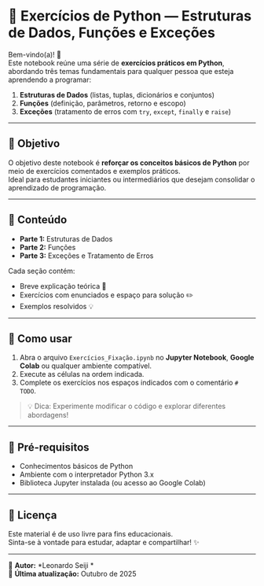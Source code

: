 # 🐍 Exercícios de Python — Estruturas de Dados, Funções e Exceções

Bem-vindo(a)! 👋  
Este notebook reúne uma série de **exercícios práticos em Python**, abordando três temas fundamentais para qualquer pessoa que esteja aprendendo a programar:

1. **Estruturas de Dados** (listas, tuplas, dicionários e conjuntos)  
2. **Funções** (definição, parâmetros, retorno e escopo)  
3. **Exceções** (tratamento de erros com `try`, `except`, `finally` e `raise`)

---

## 📘 Objetivo

O objetivo deste notebook é **reforçar os conceitos básicos de Python** por meio de exercícios comentados e exemplos práticos.  
Ideal para estudantes iniciantes ou intermediários que desejam consolidar o aprendizado de programação.

---

## 🧩 Conteúdo

- **Parte 1:** Estruturas de Dados  
- **Parte 2:** Funções  
- **Parte 3:** Exceções e Tratamento de Erros  

Cada seção contém:
- Breve explicação teórica 🧠  
- Exercícios com enunciados e espaço para solução ✏️  
- Exemplos resolvidos 💡

---

## 🚀 Como usar

1. Abra o arquivo `Exercícios_Fixação.ipynb` no **Jupyter Notebook**, **Google Colab** ou qualquer ambiente compatível.  
2. Execute as células na ordem indicada.  
3. Complete os exercícios nos espaços indicados com o comentário `# TODO`.

> 💡 Dica: Experimente modificar o código e explorar diferentes abordagens!

---

## 🧠 Pré-requisitos

- Conhecimentos básicos de Python  
- Ambiente com o interpretador Python 3.x  
- Biblioteca Jupyter instalada (ou acesso ao Google Colab)

---

## 📄 Licença

Este material é de uso livre para fins educacionais.  
Sinta-se à vontade para estudar, adaptar e compartilhar! ✨

---

📍 **Autor:** *Leonardo Seiji *  
📅 **Última atualização:** Outubro de 2025
